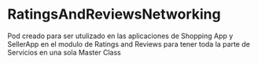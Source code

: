 # RatingsAndReviewsNetworking

Pod creado para ser utulizado en las aplicaciones de Shopping App y SellerApp en el modulo de Ratings and Reviews para tener toda
la parte de Servicios en una sola Master Class
